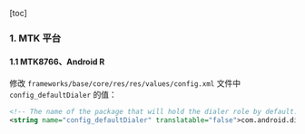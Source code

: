 [toc]

### 1. MTK 平台

#### 1.1 MTK8766、Android R

修改 `frameworks/base/core/res/res/values/config.xml` 文件中 `config_defaultDialer`  的值：

```xml
<!-- The name of the package that will hold the dialer role by default. -->
<string name="config_defaultDialer" translatable="false">com.android.dialer</string>
```

